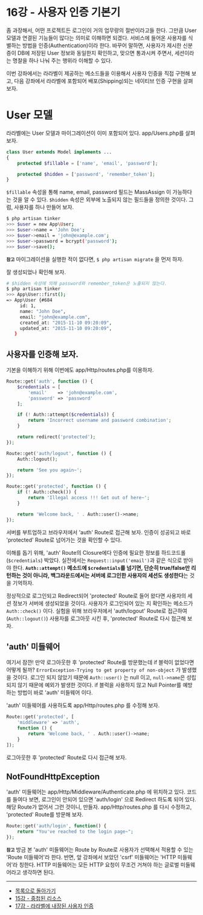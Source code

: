 # 16강 - 사용자 인증 기본기

좀 과장해서, 어떤 프로젝트든 로그인이 거의 업무량의 절반이라고들 한다. 그만큼 User 모델과 연결된 기능들이 많다는 의미로 이해하면 되겠다. 서비스에 들어온 사용자를 식별하는 방법을 인증(Authentication)이라 한다. 바꾸어 말하면, 사용자가 제시한 신분증이 DB에 저장된 User 정보와 동일한지 확인하고, 맞으면 통과시켜 주면서, 세션이라는 명찰을 하나 나눠 주는 행위라 이해할 수 있다. 

이번 강좌에서는 라라벨이 제공하는 메소드들을 이용해서 사용자 인증을 직접 구현해 보고, 다음 강좌에서 라라벨에 포함되어 배포(Shipping)되는 네이티브 인증 구현을 살펴보자.
 
# User 모델

라라벨에는 User 모델과 마이그레이션이 이미 포함되어 있다. app/Users.php를 살펴보자.
 
```php
class User extends Model implements ...
{
    protected $fillable = ['name', 'email', 'password'];

    protected $hidden = ['password', 'remember_token'];
}
```

`$fillable` 속성을 통해 name, email, password 필드는 MassAssign 이 가능하다는 것을 알 수 있다. `$hidden` 속성은 외부에 노출되지 않는 필드들을 정의한 것이다. 그럼, 사용자를 하나 만들어 보자.

```bash
$ php artisan tinker
>>> $user = new App\User;
>>> $user->name = 'John Doe';
>>> $user->email = 'john@example.com';
>>> $user->password = bcrypt('password');
>>> $user->save();
```

**`참고`** 마이그레이션을 실행한 적이 없다면, `$ php artisan migrate` 을 먼저 하자.

잘 생성되었나 확인해 보자.

```bash
# $hidden 속성에 의해 password와 remember_token은 노출되지 않는다.
$ php artisan tinker
>>> App\User::first();
=> App\User {#684
     id: 1,
     name: "John Doe",
     email: "john@example.com",
     created_at: "2015-11-10 09:20:09",
     updated_at: "2015-11-10 09:20:09",
   }
```

## 사용자를 인증해 보자.

기본을 이해하기 위해 이번에도 app/Http/routes.php를 이용하자.

```php
Route::get('auth', function () {
    $credentials = [
        'email'    => 'john@example.com',
        'password' => 'password'
    ];

    if (! Auth::attempt($credentials)) {
        return 'Incorrect username and password combination';
    }

    return redirect('protected');
});

Route::get('auth/logout', function () {
    Auth::logout();

    return 'See you again~';
});

Route::get('protected', function () {
    if (! Auth::check()) {
        return 'Illegal access !!! Get out of here~';
    }

    return 'Welcome back, ' . Auth::user()->name;
});
```

서버를 부트업하고 브라우저에서 'auth' Route로 접근해 보자. 인증이 성공되고 바로 'protected' Route로 넘어가는 것을 확인할 수 있다. 

이해를 돕기 위해, 'auth' Route의 Closure에다 인증에 필요한 정보를 하드코드롤(`$credentials`) 박았다. 실전에서는 `Request::input('email')`과 같은 식으로 받아야 한다. **`Auth::attempt()` 메소드에 `$credentials`를 넘기면, 단순히 true/false만 리턴하는 것이 아니라, 백그라운드에서는 서버에 로그인한 사용자의 세션도 생성한다**는 것을 기억하자.

정상적으로 로그인되고 Redirect되어 'protected' Route로 들어 왔다면 사용자의 세션 정보가 서버에 생성되었을 것이다. 사용자가 로그인되어 있는 지 확인하는 메소드가 `Auth::check()` 이다. 실험을 위해 브라우저에서 'auth/logout' Route로 접근하여 (`Auth::logout()`) 사용자를 로그아웃 시킨 후, 'protected' Route로 다시 접근해 보자.
 
## 'auth' 미들웨어 

여기서 잠깐! 만약 로그아웃한 후 'protected' Route를 방문했는데 if 블럭이 없었다면 어떻게 될까? `ErrorException-Trying to get property of non-object` 가 발생했을 것이다. 로그인 되지 않았기 때문에 `Auth::user()` 는 null 이고, `null->name`은 성립되지 않기 때문에 예외가 발생한 것이다. if 블럭을 사용하지 않고 Null Pointer를 예방하는 방법이 바로 'auth' 미들웨어 이다.

'auth' 미들웨어를 사용하도록 app/Http/routes.php 를 수정해 보자.
 
```php
Route::get('protected', [
    'middleware' => 'auth',
    function () {
        return 'Welcome back, ' . Auth::user()->name;
    }
]);
```
 
로그아웃한 후 'protected' Route로 다시 접근해 보자.

## NotFoundHttpException

'auth' 미들웨어는 app/Http/Middleware/Authenticate.php 에 위치하고 있다. 코드를 들여다 보면, 로그인이 안되어 있으면 'auth/login' 으로 Redirect 하도록 되어 있다. 해당 Route가 없어서 그런 것이니, 만들자. app/Http/routes.php 를 다시 수정하고, 'protected' Route를 방문해 보자.

```php
Route::get('auth/login', function() {
    return "You've reached to the login page~";
});
```

**`참고`** 방금 본 'auth' 미들웨어는 Route by Route로 사용자가 선택해서 적용할 수 있는 'Route 미들웨어'라 한다. 반면, 앞 강좌에서 보았던 'csrf' 미들웨어는 'HTTP 미들웨어'라 칭한다. HTTP 미들웨어는 모든 HTTP 요청이 무조건 거쳐야 하는 글로벌 미들웨어라고 생각하면 된다.
<!--@start-->
---

- [목록으로 돌아가기](../readme.md)
- [15강 - 중첩된 리소스](15-nested-resources.md)
- [17강 - 라라벨에 내장된 사용자 인증](17-authentication-201.md)
<!--@end-->
